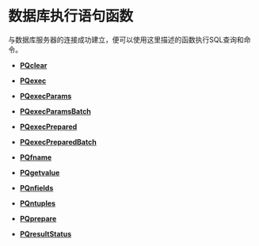 # 数据库执行语句函数<a name="ZH-CN_TOPIC_0289899958"></a>

与数据库服务器的连接成功建立，便可以使用这里描述的函数执行SQL查询和命令。

-   **[PQclear](../Developerguide/PQclear.md)**  

-   **[PQexec](../Developerguide/PQexec.md)**  

-   **[PQexecParams](../Developerguide/PQexecParams.md)**  

-   **[PQexecParamsBatch](../Developerguide/PQexecParamsBatch.md)**  

-   **[PQexecPrepared](../Developerguide/PQexecPrepared.md)**  

-   **[PQexecPreparedBatch](../Developerguide/PQexecPreparedBatch.md)**  

-   **[PQfname](../Developerguide/PQfname.md)**  

-   **[PQgetvalue](../Developerguide/PQgetvalue.md)**  

-   **[PQnfields](../Developerguide/PQnfields.md)**  

-   **[PQntuples](../Developerguide/PQntuples.md)**  

-   **[PQprepare](../Developerguide/PQprepare.md)**  

-   **[PQresultStatus](../Developerguide/PQresultStatus.md)**  


